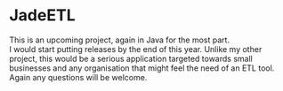 # JadeETL  
This is an upcoming project, again in Java for the most part.  
I would start putting releases by the end of this year. Unlike my other project, this would be a serious application targeted towards small businesses and any organisation that might feel the need of an ETL tool.
Again any questions will be welcome.
